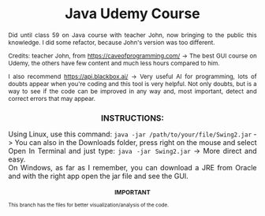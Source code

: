 <h1 align="center">Java Udemy Course</h1>

<p align="justify" style="font-size: 12px;">
Did until class 59 on Java course with teacher John, now bringing to the public this knowledge. I did some refactor, because John's version was too different.
</p>

<p align="justify" style="font-size: 12px;">
Credits: teacher John, from <a href="https://caveofprogramming.com/" style="text-decoration: underline;">https://caveofprogramming.com/</a> -> The best GUI course on Udemy, the others have few content and much less hours compared to him.
</p>

<p align="justify" style="font-size: 12px;">
I also recommend <a href="https://api.blackbox.ai/" style="text-decoration: underline;">https://api.blackbox.ai/</a> -> Very useful AI for programming, lots of doubts appear when you're coding and this tool is very helpful. Not only doubts, but is a way to see if the code can be improved in any way and, most important, detect and correct errors that may appear.
</p>

<h2 align="center" style="font-size: 16px;">INSTRUCTIONS:</h2>

<p align="justify" style="font-size: 14px;">
Using Linux, use this command: <code>java -jar /path/to/your/file/Swing2.jar</code> -> You can also in the Downloads folder, press right on the mouse and select Open In Terminal and just type: <code>java -jar Swing2.jar</code> -> More direct and easy.<br>
On Windows, as far as I remember, you can download a JRE from Oracle and with the right app open the jar file and see the GUI.
</p>
<h3 align="center" style="font-size: 12px;">IMPORTANT</h3>

<p align="justify" style="font-size: 10px;">
This branch has the files for better visualization/analysis of the code.
</p>
